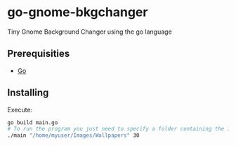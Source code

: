 # go-gnome-bkgchanger
Tiny Gnome Background Changer using the go language

## Prerequisities
- [Go](https://golang.org/dl/)

## Installing
Execute:

```sh
go build main.go
# To run the program you just need to specify a folder containing the images and a period to change the pics
./main "/home/myuser/Images/Wallpapers" 30
```
